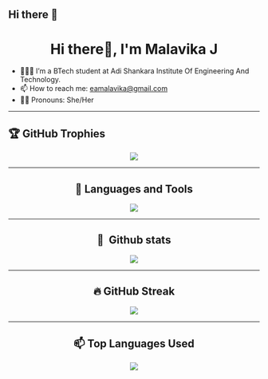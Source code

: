 ## Hi there 👋
<h1 align="center">Hi there👋, I'm Malavika J </h1>

- 👩🏻‍💻 I’m a BTech student at Adi Shankara Institute Of Engineering And Technology.
- 📫 How to reach me: eamalavika@gmail.com 
- 🌚🌝 Pronouns: She/Her

 <hr/>
 


  
## 🏆 GitHub Trophies
<div align="center">
 
![](https://github-profile-trophy.vercel.app/?username=malavikajp&theme=radical&no-frame=false&no-bg=true&margin-w=4)

</div>
<hr/>

<div align="center">


## 💬 Languages and Tools

 <p align="center">
  <a href="https://skillicons.dev">
    <img src="https://skillicons.dev/icons?i=c,java,flutter" />
  </a>
</p>
 
 <hr/>

 ## 🧰 &nbsp;Github stats
<div align="center">
 
![](https://github-readme-stats-alpha-snowy-32.vercel.app/api?username=malavikajp&theme=merko&hide_border=false&include_all_commits=true&count_private=true)<br/>
</div>
<hr/>

## 🔥 GitHub Streak
<div align="center">

![](https://github-readme-streak-stats.herokuapp.com/?user=malavikajp&theme=radical&hide_border=false)<br/>
</div>
<hr/>

##  📫 Top Languages Used

<div align="center">
 
![](https://github-readme-stats-alpha-snowy-32.vercel.app/api/top-langs/?username=malavikaea&theme=merko&hide_border=false&include_all_commits=true&count_private=true&layout=compact&langs_count=8)

</div>
</div>


